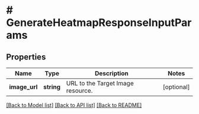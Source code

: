 # # GenerateHeatmapResponseInputParams

## Properties

Name | Type | Description | Notes
------------ | ------------- | ------------- | -------------
**image_url** | **string** | URL to the Target Image resource. | [optional]

[[Back to Model list]](../../README.md#models) [[Back to API list]](../../README.md#endpoints) [[Back to README]](../../README.md)
